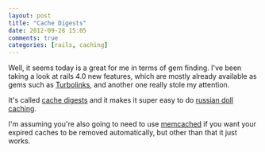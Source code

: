 ```yaml
---
layout: post
title: "Cache Digests"
date: 2012-09-28 15:05
comments: true
categories: [rails, caching]
---
```


Well, it seems today is a great for me in terms of gem finding. I've been taking a look at rails 4.0 new features, which are mostly already available as gems such as [Turbolinks](http://blog.zamith.pt/blog/2012/09/28/turbolinks/), and another one really stole my attention.

It's called [cache digests](https://github.com/rails/cache_digests) and it makes it super easy to do [russian doll caching](http://37signals.com/svn/posts/3113-how-key-based-cache-expiration-works).

I'm assuming you're also going to need to use [memcached](http://memcached.org/) if you want your expired caches to be removed automatically, but other than that it just works.